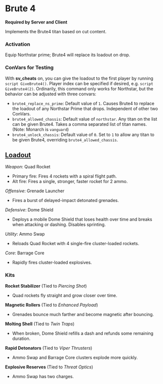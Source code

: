 # Brute 4

**Required by Server and Client**

Implements the Brute4 titan based on cut content.

### Activation

Equip Northstar prime; Brute4 will replace its loadout on drop.

### ConVars for Testing
With **sv_cheats** on, you can give the loadout to the first player by running `script GiveBrute4()`. Player index can be specified if desired, e.g. `script GiveBrute4(2)`. Ordinarily, this command only works for Northstar, but the behavior can be adjusted with three convars:

* `brute4_replace_ns_prime`: Default value of `1`. Causes Brute4 to replace the loadout of any Northstar Prime that drops. Independent of other two ConVars.
* `brute4_allowed_chassis`: Default value of `northstar`. Any titan on the list can be given Brute4. Takes a comma separated list of titan names. (Note: Monarch is `vanguard`)
* `brute4_unlock_chassis`: Default value of `0`. Set to `1` to allow any titan to be given Brute4, overriding `brute4_allowed_chassis`.

## [Loadout](https://youtu.be/enGWYx5sIws)
*Weapon*: Quad Rocket

* Primary fire: Fires 4 rockets with a spiral flight path.
* Alt fire: Fires a single, stronger, faster rocket for 2 ammo.

*Offensive*: Grenade Launcher

* Fires a burst of delayed-impact detonated grenades.

*Defensive*: Dome Shield

* Deploys a mobile Dome Shield that loses health over time and breaks when attacking or dashing. Disables sprinting.

*Utility*: Ammo Swap

* Reloads Quad Rocket with 4 single-fire cluster-loaded rockets.

*Core*: Barrage Core

* Rapidly fires cluster-loaded explosives.

### Kits

**Rocket Stabilizer** (Tied to _Piercing Shot_)

- Quad rockets fly straight and grow closer over time.

**Magnetic Rollers** (Tied to _Enhanced Payload_)

- Grenades bounce much farther and become magnetic after bouncing.

**Molting Shell** (Tied to _Twin Traps_)

- When broken, Dome Shield refills a dash and refunds some remaining duration.

**Rapid Detonators** (Tied to _Viper Thrusters_)

- Ammo Swap and Barrage Core clusters explode more quickly.

**Explosive Reserves** (Tied to _Threat Optics_)

- Ammo Swap has two charges.
